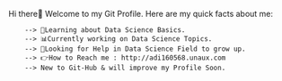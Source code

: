  Hi there👋
 Welcome to my Git Profile. Here are my quick facts about me:
        
        --> 📖Learning about Data Science Basics.
        --> 📊Currently working on Data Science Topics.
        --> 🤔Looking for Help in Data Science Field to grow up.
        --> 👉How to Reach me : http://adi160568.unaux.com
        --> New to Git-Hub & will improve my Profile Soon.
